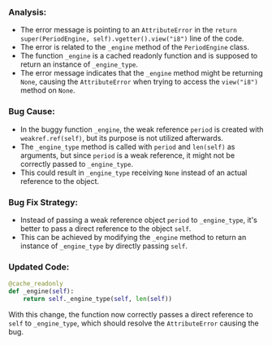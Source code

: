 ### Analysis:
- The error message is pointing to an `AttributeError` in the `return super(PeriodEngine, self).vgetter().view("i8")` line of the code.
- The error is related to the `_engine` method of the `PeriodEngine` class.
- The function `_engine` is a cached readonly function and is supposed to return an instance of `_engine_type`.
- The error message indicates that the `_engine` method might be returning `None`, causing the `AttributeError` when trying to access the `view("i8")` method on `None`.

### Bug Cause:
- In the buggy function `_engine`, the weak reference `period` is created with `weakref.ref(self)`, but its purpose is not utilized afterwards.
- The `_engine_type` method is called with `period` and `len(self)` as arguments, but since `period` is a weak reference, it might not be correctly passed to `_engine_type`.
- This could result in `_engine_type` receiving `None` instead of an actual reference to the object.

### Bug Fix Strategy:
- Instead of passing a weak reference object `period` to `_engine_type`, it's better to pass a direct reference to the object `self`.
- This can be achieved by modifying the `_engine` method to return an instance of `_engine_type` by directly passing `self`.

### Updated Code:
```python
@cache_readonly
def _engine(self):
    return self._engine_type(self, len(self))
``` 

With this change, the function now correctly passes a direct reference to `self` to `_engine_type`, which should resolve the `AttributeError` causing the bug.